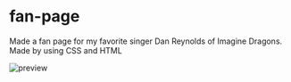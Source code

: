 # fan-page
Made a fan page for my favorite singer Dan Reynolds of Imagine Dragons. Made by using CSS and HTML 

![preview](https://github.com/panda9903/fan-page/assets/97980368/518a307b-c272-4e7c-938e-fc29734db5ae)
